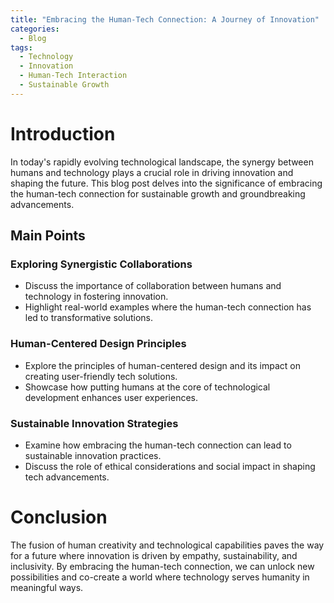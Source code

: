 ```yaml
---
title: "Embracing the Human-Tech Connection: A Journey of Innovation"
categories:
  - Blog
tags:
  - Technology
  - Innovation
  - Human-Tech Interaction
  - Sustainable Growth
---
```


# Introduction
In today's rapidly evolving technological landscape, the synergy between humans and technology plays a crucial role in driving innovation and shaping the future. This blog post delves into the significance of embracing the human-tech connection for sustainable growth and groundbreaking advancements.

## Main Points
### Exploring Synergistic Collaborations
- Discuss the importance of collaboration between humans and technology in fostering innovation.
- Highlight real-world examples where the human-tech connection has led to transformative solutions.

### Human-Centered Design Principles
- Explore the principles of human-centered design and its impact on creating user-friendly tech solutions.
- Showcase how putting humans at the core of technological development enhances user experiences.

### Sustainable Innovation Strategies
- Examine how embracing the human-tech connection can lead to sustainable innovation practices.
- Discuss the role of ethical considerations and social impact in shaping tech advancements.

# Conclusion
The fusion of human creativity and technological capabilities paves the way for a future where innovation is driven by empathy, sustainability, and inclusivity. By embracing the human-tech connection, we can unlock new possibilities and co-create a world where technology serves humanity in meaningful ways.